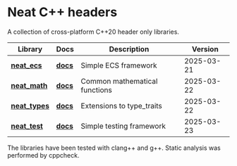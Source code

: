 # Neat C++ headers

A collection of cross-platform C++20 header only libraries.

| Library                          | Docs                           | Description                   | Version    |
| -------------------------------- | ------------------------------ | ----------------------------- | ---------- |
| **[neat_ecs](neat_ecs.hpp)**     | **[docs](docs/neat_ecs.md)**   | Simple ECS framework          | 2025-03-21 |
| **[neat_math](neat_math.hpp)**   | **[docs](docs/neat_math.md)**  | Common mathematical functions | 2025-03-22 |
| **[neat_types](neat_types.hpp)** | **[docs](docs/neat_types.md)** | Extensions to type_traits     | 2025-03-22 |
| **[neat_test](neat_test.hpp)**   | **[docs](docs/neat_test.md)**  | Simple testing framework      | 2025-03-23 |

The libraries have been tested with clang++ and g++. Static analysis was performed by cppcheck.